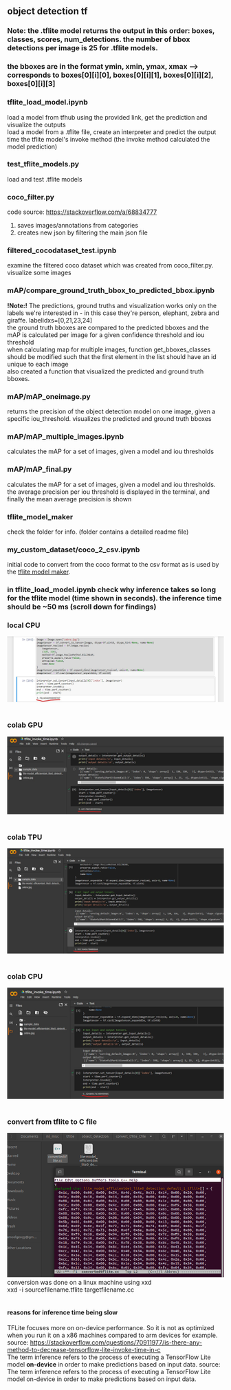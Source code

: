## object detection tf

### Note: the .tflite model returns the output in this order: boxes, classes, scores, num_detections. the number of bbox detections per image is 25 for .tflite models.
### the bboxes are in the format ymin, xmin, ymax, xmax --> corresponds to boxes[0][i][0], boxes[0][i][1], boxes[0][i][2], boxes[0][i][3]

### tflite_load_model.ipynb
load a model from tfhub using the provided link, get the prediction and visualize the outputs <br>
load a model from a .tflite file, create an interpreter and predict the output <br>
time the tflite model's invoke method (the invoke method calculated the model prediction) <br>

### test_tflite_models.py
load and test .tflite models <br>

### coco_filter.py
code source: https://stackoverflow.com/a/68834777 <br>
1. saves images/annotations from categories <br>
2. creates new json by filtering the main json file <br>

### filtered_cocodataset_test.ipynb
examine the filtered coco dataset which was created from coco_filter.py. visualize some images <br>

### mAP/compare_ground_truth_bbox_to_predicted_bbox.ipynb 
**!Note:!** The predictions, ground truths and visualization works only on the labels we're interested in - in this case they're person, elephant, zebra and giraffe. labelidxs=[0,21,23,24] <br>
the ground truth bboxes are compared to the predicted bboxes and the mAP is calculated per image for a given confidence threshold and iou threshold <br>
when calculating map for multiple images, function get_bboxes_classes should be modified such that the first element in the list should have an id unique to each image <br>
also created a function that visualized the predicted and ground truth bboxes.<br>

### mAP/mAP_oneimage.py
returns the precision of the object detection model on one image, given a specific iou_threshold. visualizes the predicted and ground truth bboxes <br>

### mAP/mAP_multiple_images.ipynb
calculates the mAP for a set of images, given a model and iou thresholds <br>

### mAP/mAP_final.py
calculates the mAP for a set of images, given a model and iou thresholds. the average precision per iou threshold is displayed in the terminal, and finally the mean average precision is shown<br>

### tflite_model_maker
check the folder for info. (folder contains a detailed readme file) <br>

### my_custom_dataset/coco_2_csv.ipynb
initial code to convert from the coco format to the csv format as is used by the [tflite model maker](https://www.tensorflow.org/lite/models/modify/model_maker/object_detection).<br>

### in tflite_load_model.ipynb check why inference takes so long for the tflite model (time shown in seconds). the inference time should be ~50 ms (scroll down for findings)
### local CPU
![1](screenshots/tlocalcpu.jpg)<br><br>

### colab GPU
![2](screenshots/tcolangpu.jpg)<br><br>

### colab TPU
![3](screenshots/colantpu.jpg)<br><br>

### colab CPU
![4](screenshots/colabcpu.jpg)<br><br>

### convert from tflite to C file 
![5](screenshots/tflite_convert_Cfile1.png)<br>
conversion was done on a linux machine using xxd <br>
xxd -i sourcefilename.tflite targetfilename.cc<br><br>


#### reasons for inference time being slow
TFLite focuses more on on-device performance. So it is not as optimized when you run it on a x86 machines compared to arm devices for example. source: https://stackoverflow.com/questions/70911977/is-there-any-method-to-decrease-tensorflow-lite-invoke-time-in-c <br>
The term inference refers to the process of executing a TensorFlow Lite model **on-device** in order to make predictions based on input data. source: The term inference refers to the process of executing a TensorFlow Lite model on-device in order to make predictions based on input data.  

